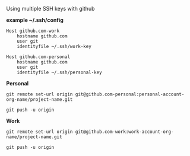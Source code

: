Using multiple SSH keys with github

**example ~/.ssh/config**

```
Host github.com-work
	hostname github.com
	user git
	identityfile ~/.ssh/work-key

Host github.com-personal
	hostname github.com
	user git
	identityfile ~/.ssh/personal-key

```
**Personal**

`git remote set-url origin git@github.com-personal:personal-account-org-name/project-name.git`

`git push -u origin`

**Work**

`git remote set-url origin git@github.com-work:work-account-org-name/project-name.git`

`git push -u origin`